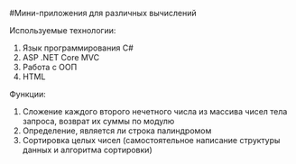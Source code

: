#Мини-приложения для различных вычислений

Используемые технологии:

1. Язык программирования C#
2. ASP .NET Core MVC
3. Работа с ООП
4. HTML

Функции:

1.  Сложение каждого второго нечетного числа из массива чисел тела запроса, возврат их суммы по модулю
2.  Определение, является ли строка палиндромом
3.  Сортировка целых чисел (самостоятельное написание структуры данных и алгоритма сортировки)

